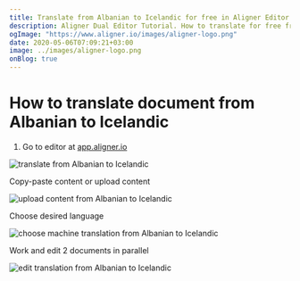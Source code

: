 ```yaml
---
title: Translate from Albanian to Icelandic for free in Aligner Editor
description: Aligner Dual Editor Tutorial. How to translate for free from Albanian to Icelandic. Aligner is multilingual document management platform. 
ogImage: "https://www.aligner.io/images/aligner-logo.png"
date: 2020-05-06T07:09:21+03:00
image: ../images/aligner-logo.png
onBlog: true
---
```


# How to translate document from Albanian to Icelandic

1. Go to editor at [app.aligner.io](https://app.aligner.io "Aligner App web page")

![translate from Albanian to Icelandic](../aligner-blank-editor.png "translate from Albanian to Icelandic")

Copy-paste content or upload content

![upload content from Albanian to Icelandic](../aligner-uploaded-document.png "upload content from Albanian to Icelandic")

Choose desired language

![choose machine translation from Albanian to Icelandic](../aligner-language-dropdown.png "choose machine translation from Albanian to Icelandic")

Work and edit 2 documents in parallel

![edit translation from Albanian to Icelandic](../aligner-double-sitded-editor.png "edit translation from Albanian to Icelandic")

